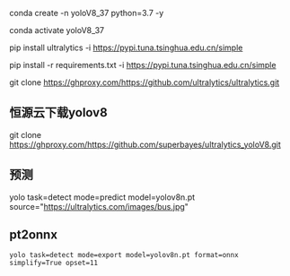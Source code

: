 
conda create -n yoloV8_37 python=3.7 -y

conda activate yoloV8_37

pip install ultralytics -i https://pypi.tuna.tsinghua.edu.cn/simple

pip install -r requirements.txt -i https://pypi.tuna.tsinghua.edu.cn/simple

git clone https://ghproxy.com/https://github.com/ultralytics/ultralytics.git

## 恒源云下载yolov8
git clone https://ghproxy.com/https://github.com/superbayes/ultralytics_yoloV8.git
## 预测
yolo task=detect mode=predict model=yolov8n.pt source="https://ultralytics.com/images/bus.jpg"
## pt2onnx
`yolo task=detect mode=export model=yolov8n.pt format=onnx simplify=True opset=11`
